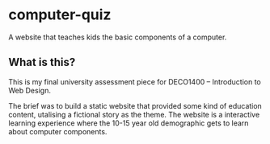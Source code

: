 # computer-quiz

A website that teaches kids the basic components of a computer.

## What is this?

This is my final university assessment piece for DECO1400 – Introduction to Web Design. 

The brief was to build a static website that provided some kind of education content, utalising a fictional story as the theme.
The website is a interactive learning experience where the 10-15 year old demographic gets to learn about computer components.
